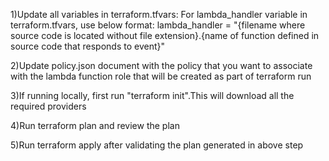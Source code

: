 1)Update all variables in terraform.tfvars:
    For lambda_handler variable in terraform.tfvars, use below format:
    lambda_handler = "{filename where source code is located without file extension}.{name of function defined in source code that responds to event}"

2)Update policy.json document with the policy that you want to associate with the lambda function role that will be created as    part of terraform run

3)If running locally, first run "terraform init".This will download all the required providers

4)Run terraform plan and review the plan

5)Run terraform apply after validating the plan generated in above step



